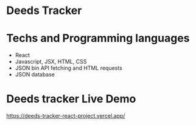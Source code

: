# Deeds Tracker

# Techs and Programming languages
- React
- Javascript, JSX, HTML, CSS
- JSON bin API fetching and HTML requests
- JSON database

# Deeds tracker Live Demo
https://deeds-tracker-react-project.vercel.app/
